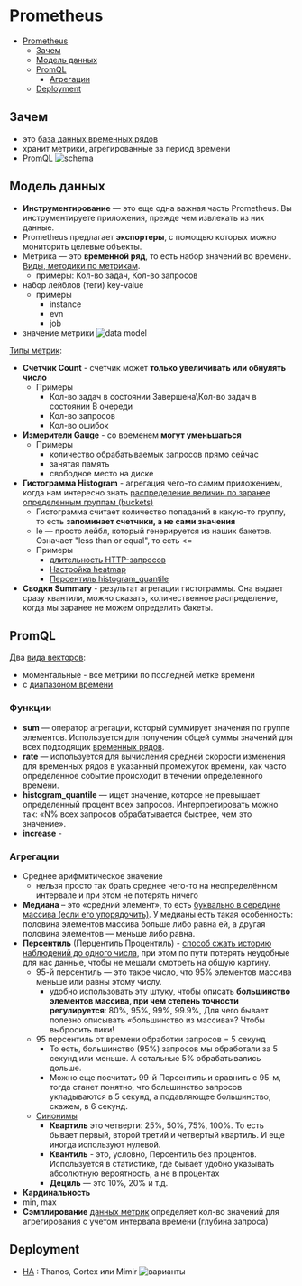 # Prometheus

- [Prometheus](#prometheus)
	- [Зачем](#зачем)
	- [Модель данных](#модель-данных)
	- [PromQL](#promql)
		- [Агрегации](#агрегации)
	- [Deployment](#deployment)

## Зачем

- это [база данных временных рядов](https://slurm-io.turbopages.org/slurm.io/s/tpost/egiyf928zy-polnoe-rukovodstvo-po-prometheus)
- хранит метрики, агрегированные за период времени
- [PromQL](https://prometheus.io/docs/prometheus/latest/querying/examples/)
![schema](https://static.tildacdn.com/tild3932-3264-4264-a430-386464666565/_4.png)

## Модель данных

- __Инструментирование__ — это еще одна важная часть Prometheus. Вы инструментируете приложения, прежде чем извлекать из них данные.
- Prometheus предлагает __экспортеры__, с помощью которых можно мониторить целевые объекты.
- Метрика — это __временной ряд__, то есть набор значений во времени. [Виды, методики по метрикам](../../arch/ability/performance.metric.md).  
  - примеры: Кол-во задач, Кол-во запросов
- набор лейблов (теги) key-value
  - примеры
	- instance
	- evn
	- job
- значение метрики
![data model](https://static.tildacdn.com/tild6163-3136-4134-b933-396663633530/_5.png)

[Типы метрик](https://slurm.io/tpost/egiyf928zy-polnoe-rukovodstvo-po-prometheus):

- __Счетчик Count__ - счетчик может __только увеличивать или обнулять число__
  - Примеры
    - Кол-во задач в состоянии Завершена\Кол-во задач в состоянии В очереди
    - Кол-во запросов
    - Кол-во ошибок
- __Измерители Gauge__ - со временем __могут уменьшаться__
  - Примеры
    - количество обрабатываемых запросов прямо сейчас
    - занятая память
    - свободное место на диске
- __Гистограмма Histogram__ - агрегация чего-то самим приложением, когда нам интересно знать [распределение величин по заранее определенным группам (buckets)](https://habr.com/ru/company/tochka/blog/685636/)
  - Гистограмма считает количество попаданий в какую-то группу, то есть __запоминает счетчики, а не сами значения__
  - le — просто лейбл, который генерируется из наших бакетов. Означает "less than or equal", то есть <=
  - Примеры 
    - [длительность HTTP-запросов](https://habr.com/ru/articles/645231/)
    - [Настройка heatmap](https://opstrace.com/blog/grafana-histogram-howto)
    - [Персентиль histogram_quantile](https://grafana.com/blog/2020/06/23/how-to-visualize-prometheus-histograms-in-grafana/)
- __Сводки Summary__ - результат агрегации гистограммы. Она выдает сразу квантили, можно сказать, количественное распределение, когда мы заранее не можем определить бакеты.

## PromQL

Два [вида векторов](https://habr.com/ru/companies/tochka/articles/693834/):

- моментальные - все метрики по последней метке времени
- с [диапазоном времени](https://the-devops.ru/devops/осваиваем-мониторинг-с-prometheus-часть-2-promql-и-ме/)

### Функции

- __sum__ — оператор агрегации, который суммирует значения по группе элементов. Используется для получения общей суммы значений для всех подходящих [временных рядов](https://habr.com/ru/articles/747350/).
- __rate__ — используется для вычисления средней скорости изменения для временных рядов в указанный промежуток времени, как часто определенное событие происходит в течении определенного времени. 
- __histogram_quantile__ — ищет значение, которое не превышает определенный процент всех запросов. Интерпретировать можно так: «N% всех запросов обрабатывается быстрее, чем это значение».
- __increase__ -

### Агрегации

- Среднее арифмитическое значение
  - нельзя просто так брать среднее чего-то на неопределённом интервале и при этом не потерять ничего
- __Медиана__ – это «средний элемент», то есть [буквально в середине массива (если его упорядочить)](https://habr.com/ru/companies/tochka/articles/690814/). У медианы есть такая особенность: половина элементов массива больше либо равна ей, а другая половина элементов — меньше либо равна.
- __Перcентиль__ (Перцентиль Процентиль) - [способ сжать историю наблюдений до одного числа](https://habr.com/ru/companies/tochka/articles/685636/), при этом по пути потерять неудобные для нас данные, чтобы не мешали смотреть на общую картину.
  - 95-й перcентиль — это такое число, что 95% элементов массива меньше или равны этому числу.
    - удобно использовать эту штуку, чтобы описать __большинство элементов массива, при чем степень точности регулируется__: 80%, 95%, 99%, 99.9%, Для чего бывает полезно описывать «большинство из массива»? Чтобы выбросить пики!
  - 95 перcентиль от времени обработки запросов = 5 секунд
    - То есть, большинство (95%) запросов мы обработали за 5 секунд или меньше. А остальные 5% обрабатывались дольше.
    - Можно еще посчитать 99-й Персентиль и сравнить с 95-м, тогда станет понятно, что большинство запросов укладываются в 5 секунд, а подавляющее большинство, скажем, в 6 секунд.
  - [Синонимы](https://habr.com/ru/companies/tochka/articles/690814/)
    - __Квартиль__ это четверти: 25%, 50%, 75%, 100%. То есть бывает первый, второй третий и четвертый квартиль. И еще иногда используют нулевой.
    - __Квантиль__ - это, условно, Персентиль без процентов. Используется в статистике, где бывает удобно указывать абсолютную вероятность, а не в процентах
    - __Дециль__ — это 10%, 20% и т.д.
- __Кардинальность__
- min, max
- __Сэмплирование__ [данных метрик](https://habr.com/ru/companies/dins/articles/490430/) определяет кол-во значений для агрегирования с учетом интервала времени (глубина запроса)

## Deployment

- [HA](https://habr.com/ru/companies/oleg-bunin/articles/728456/) :  Thanos, Cortex или Mimir
![варианты](https://habrastorage.org/getpro/habr/upload_files/a04/915/5ef/a049155eff8a2d6921e86100584a7919.png)
